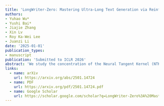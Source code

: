 ```yaml
---
title: 'LongWriter-Zero: Mastering Ultra-Long Text Generation via Reinforcement Learning'
authors:
- Yuhao Wu*
- Yushi Bai*
- Jiajie Zhang
- Xin Lv
- Roy Ka-Wei Lee
- Juanzi Li
date: '2025-01-01'
publication_types:
- manuscript
publication: 'Submitted to ICLR 2026'
abstract: 'We study the concentration of the Neural Tangent Kernel (NTK) $K_\theta : \mathbb{R}^{m_0} \times \mathbb{R}^{m_0} \to \mathbb{R}^{m_l \times m_l}$ of $l$-layer Multilayer Perceptrons (MLPs) $N : \mathbb{R}^{m_0} \times \Theta \to \mathbb{R}^{m_l}$ equipped with activation functions $\phi(s) = a s + b \vert s \vert$ for some $a,b \in \mathbb{R}$ with the parameter $\theta \in \Theta$ being initialized at the Edge Of Chaos (EOC). Without relying on the gradient independence assumption that has only been shown to hold asymptotically in the infinitely wide limit, we prove that an approximate version of gradient independence holds at finite width. Showing that the NTK entries $K_\theta(x_{i_1},x_{i_2})$ for $i_1,i_2 \in [1:n]$ over a dataset $\{x_1,\cdots,x_n\} \subset \mathbb{R}^{m_0}$ concentrate simultaneously via maximal inequalities, we prove that the NTK matrix $K(\theta) = [\frac{1}{n} K_\theta(x_{i_1},x_{i_2}) : i_1,i_2 \in [1:n]] \in \mathbb{R}^{nm_l \times nm_l}$ concentrates around its infinitely wide limit $\overset{\scriptscriptstyle\infty}{K} \in \mathbb{R}^{nm_l \times nm_l}$ without the need for linear overparameterization. Our results imply that in order to accurately approximate the limit, hidden layer widths have to grow quadratically as $m_k = k^2 m$ for some $m \in \mathbb{N}+1$ for sufficient concentration. For such MLPs, we obtain the concentration bound $\mathbb{P}( \Vert K(\theta) - \overset{\scriptscriptstyle\infty}{K} \Vert \leq O((\Delta_\phi^{-2} + m_l^{\frac{1}{2}} l) \kappa_\phi^2 m^{-\frac{1}{2}})) \geq 1-O(m^{-1})$ modulo logarithmic terms, where we denoted $\Delta_\phi = \frac{b^2}{a^2+b^2}$ and $\kappa_\phi = \frac{\vert a \vert + \vert b \vert}{\sqrt{a^2 + b^2}}$. This reveals in particular that the absolute value ($\Delta_\phi=1$, $\kappa_\phi=1$) beats the ReLU ($\Delta_\phi=\frac{1}{2}$, $\kappa_\phi=\sqrt{2}$) in terms of the concentration of the NTK.'
links:
  - name: arXiv
    url: https://arxiv.org/abs/2501.14724
  - name: PDF
    url: https://arxiv.org/pdf/2501.14724.pdf
  - name: Google Scholar
    url: https://scholar.google.com/scholar?q=LongWriter-Zero%3A%20Mastering%20Ultra-Long%20Text%20Generation%20via%20Reinforcement%20Learning
---
```




